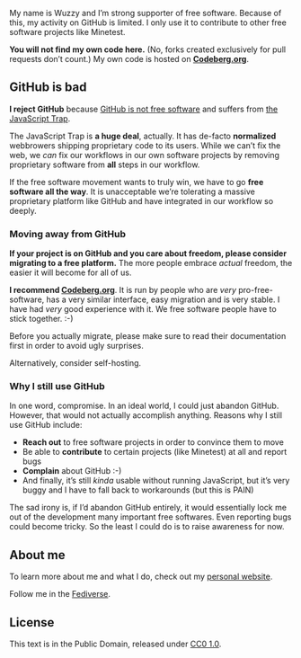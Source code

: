 My name is Wuzzy and I’m strong supporter of free software. Because of this, my activity on GitHub is limited. I only use it to contribute to other free software projects like Minetest.

**You will not find my own code here.** (No, forks created exclusively for pull requests don’t count.) My own code is hosted on **[Codeberg.org](https://codeberg.org/Wuzzy)**.

## GitHub is bad

**I reject GitHub** because [GitHub is not free software](https://wuzzy.codeberg.page/essays/github/) and suffers from [the JavaScript Trap](https://www.gnu.org/philosophy/javascript-trap.html).

The JavaScript Trap is **a huge deal**, actually. It has de-facto **normalized** webbrowers shipping proprietary code to its users. While we can’t fix the web, we *can* fix our workflows in our own software projects by removing proprietary software from **all** steps in our workflow.

If the free software movement wants to truly win, we have to go **free software all the way**. It is unacceptable we’re tolerating a massive proprietary platform like GitHub and have integrated in our workflow so deeply.

### Moving away from GitHub

**If your project is on GitHub and you care about freedom, please consider migrating to a free platform.** The more people embrace *actual* freedom, the easier it will become for all of us.

**I recommend [Codeberg.org](https://codeberg.org)**. It is run by people who are *very* pro-free-software, has a very similar interface, easy migration and is very stable. I have had *very* good experience with it. We free software people have to stick together. :-)

Before you actually migrate, please make sure to read their documentation first in order to avoid ugly surprises.

Alternatively, consider self-hosting.

### Why I still use GitHub

In one word, compromise. In an ideal world, I could just abandon GitHub. However, that would not actually accomplish anything. Reasons why I still use GitHub include:

* **Reach out** to free software projects in order to convince them to move
* Be able to **contribute** to certain projects (like Minetest) at all and report bugs
* **Complain** about GitHub :-)
* And finally, it’s still *kinda* usable without running JavaScript, but it’s very buggy and I have to fall back to workarounds (but this is PAIN)

The sad irony is, if I’d abandon GitHub entirely, it would essentially lock me out of the development many important free softwares. Even reporting bugs could become tricky. So the least I could do is to raise awareness for now.

## About me

To learn more about me and what I do, check out my [personal website](https://wuzzy.codeberg.page).

Follow me in the [Fediverse](https://fosstodon.org/web/@Wuzzy).

## License

This text is in the Public Domain, released under [CC0 1.0](https://creativecommons.org/publicdomain/zero/1.0/).
